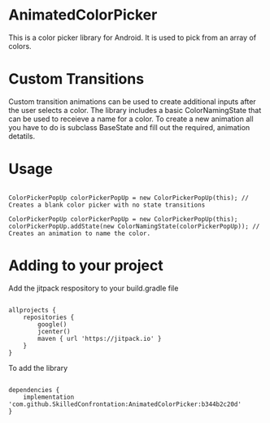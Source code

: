 # AnimatedColorPicker

This is a color picker library for Android. It is used to pick from an array of colors. 

# Custom Transitions

Custom transition animations can be used to create additional inputs after the user selects a color.
The library includes a basic ColorNamingState that can be used to receieve a name for a color.
To create a new animation all you have to do is subclass BaseState and fill out the required, animation detatils.

# Usage

~~~

ColorPickerPopUp colorPickerPopUp = new ColorPickerPopUp(this); // Creates a blank color picker with no state transitions

~~~

~~~
ColorPickerPopUp colorPickerPopUp = new ColorPickerPopUp(this); 
colorPickerPopUp.addState(new ColorNamingState(colorPickerPopUp)); // Creates an animation to name the color.
~~~

# Adding to your project
Add the jitpack respository to your build.gradle file
~~~

allprojects {
    repositories {
        google()
        jcenter()
        maven { url 'https://jitpack.io' }
    }
}
~~~

To add the library

~~~

dependencies {
    implementation 'com.github.SkilledConfrontation:AnimatedColorPicker:b344b2c20d'
}

~~~
